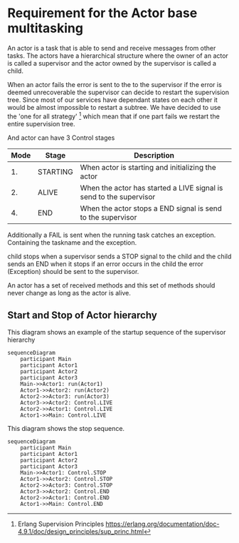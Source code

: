 # Requirement for the Actor base multitasking
An actor is a task that is able to send and receive messages from other tasks.
The actors have a hierarchical structure where the owner of an actor is called a supervisor and the actor owned by the supervisor is called a child.

When an actor fails the error is sent to the to the supervisor if the error is deemed unrecoverable the supervisor can decide to restart the supervision tree.
Since most of our services have dependant states on each other it would be almost impossible to restart a subtree. We have decided to use the 'one for all strategy' [^1] which mean that if one part fails we restart the entire supervision tree. 

[^1]: Erlang Supervision Principles https://erlang.org/documentation/doc-4.9.1/doc/design_principles/sup_princ.html

And actor can have 3 Control stages

| Mode | Stage    | Description                                                        |
| ---- | -------- | ------------------------------------------------------------------ |
|  1.  | STARTING | When actor is starting and initializing the actor                  |
|  2.  | ALIVE    | When the actor has started a LIVE signal is send to the supervisor |
|  4.  | END      | When the actor stops a END signal is send to the supervisor        |


Additionally a FAIL is sent when the running task catches an exception. Containing the taskname and the exception.

child stops when a supervisor sends a STOP signal to the child and the child sends an END when it stops if an error occurs in the child the error (Exception) should be sent to the supervisor.


An actor has a set of received methods and this set of methods should never change as long as the actor is alive.

## Start and Stop of Actor hierarchy 

This diagram shows an example of the startup sequence of the supervisor hierarchy
```mermaid
sequenceDiagram
    participant Main 
    participant Actor1
    participant Actor2
    participant Actor3
    Main->>Actor1: run(Actor1) 
    Actor1->>Actor2: run(Actor2) 
    Actor2->>Actor3: run(Actor3)
	Actor3->>Actor2: Control.LIVE
	Actor2->>Actor1: Control.LIVE
	Actor1->>Main: Control.LIVE
```

This diagram shows the stop sequence.
```mermaid
sequenceDiagram
    participant Main 
    participant Actor1
    participant Actor2
    participant Actor3
    Main->>Actor1: Control.STOP 
    Actor1->>Actor2: Control.STOP
    Actor2->>Actor3: Control.STOP
	Actor3->>Actor2: Control.END
	Actor2->>Actor1: Control.END
	Actor1->>Main: Control.END
```

